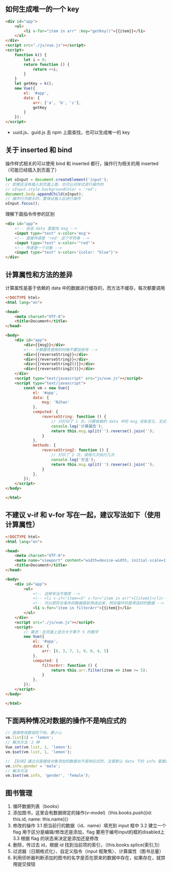 ## 如何生成唯一的一个 key

```html
<div id="app">
    <ul>
        <li v-for="item in arr" :key="getKey()">{{item}}</li>
    </ul>
</div>
<script src="./js/vue.js"></script>
<script>
    function k() {
        let i = 0;
        return function () {
            return ++i;
        }
    }
    let getKey = k();
    new Vue({
        el: '#app',
        data: {
            arr: ['a', 'b', 'c'],
            getKey
        }
    });
</script>
```

- uuid.js、guid.js 去 npm 上面查找，也可以生成唯一的 key

## 关于 inserted 和 bind

操作样式相关的可以使用 bind 和 inserted 都行，操作行为相关的用 inserted（可能已经插入到页面了）

```javascript
let oInput = document.createElement('input');
// 即便还没有插入到页面上面，也可以对样式进行操作的
// oInput.style.backgroundColor = 'red';
document.body.appendChild(oInput);
// 操作行为相关的，要保证插入后进行操作
oInput.focus();
```

理解下面指令传参的区别

```html
<div id="app">
    <!-- 会去 data 里面找 msg -->
    <input type="text" v-color='msg'>
    <!-- 直接传递是 'red' 这个字符串 -->
    <input type="text" v-color='"red"'>
    <!-- 传递是一个对象 -->
    <input type="text" v-color='{color: "blue"}'>
</div>
```

## 计算属性和方法的差异

计算属性是基于依赖的 data 中的数据进行缓存的，而方法不缓存，每次都要调用

```html
<!DOCTYPE html>
<html lang="en">

<head>
    <meta charset="UTF-8">
    <title>Document</title>
</head>

<body>
    <div id="app">
        <div>{{msg}}</div>
        <!-- 计算属性使用的时候不要加括号 -->
        <div>{{reverseString}}</div>
        <div>{{reverseString}}</div>
        <div>{{reverseString2()}}</div>
        <div>{{reverseString2()}}</div>
    </div>
    <script type="text/javascript" src="js/vue.js"></script>
    <script type="text/javascript">
        const vm = new Vue({
            el: '#app',
            data: {
                msg: 'Nihao'
            },
            computed: {
                reverseString: function () {
                    // 只打印了 1 次，只要依赖的 data 中的 msg 没有变化，无论使用多少次 reverseString，这里只会执行一次
                    console.log('计算属性');
                    return this.msg.split('').reverse().join('');
                }
            },
            methods: {
                reverseString2: function () {
                    // 打印了 2 次，调用几次执行几次
                    console.log('方法');
                    return this.msg.split('').reverse().join('');
                }
            },
        });
    </script>
</body>

</html>
```

## 不建议 v-if 和 v-for 写在一起，建议写法如下（使用计算属性）

```html
<!DOCTYPE html>
<html lang="en">

<head>
    <meta charset="UTF-8">
    <meta name="viewport" content="width=device-width, initial-scale=1.0">
    <title>Document</title>
</head>

<body>
    <div id="app">
        <ul>
            <!-- 这种写法不推荐 -->
            <!-- <li v-if="item>=5" v-for="item in arr">{{item}}</li> -->
            <!-- 可以把符合条件的数据提前筛选出来，然后循环的是筛选好的数据 -->
            <li v-for="item in filterArr">{{item}}</li>
        </ul>
    </div>
    <script src="./js/vue.js"></script>
    <script>
        // 需求：在页面上显示大于等于 5 的数字
        new Vue({
            el: '#app',
            data: {
                arr: [8, 3, 7, 1, 9, 0, 4, 5]
            },
            computed: {
                filterArr: function () {
                    return this.arr.filter(item => item >= 5);
                }
            },
        });
    </script>
</body>

</html>
```

## 下面两种情况对数据的操作不是响应式的

```javascript
// 直接修改数组的下标，要小心
vm.list[1] = 'lemon';
// 解决方法：2 种
Vue.set(vm.list, 1, 'lemon');
vm.$set(vm.list, 1, 'lemon');

// 【后续】通过点直接给对象添加的数据也不是响应式的，注意默认 data 下的 info 里面是没有 gender 这个数据的
vm.info.gender = 'male';
// 解决方法
vm.$set(vm.info, 'gender', 'female');
```

## 图书管理

1. 循环数据列表（books）
2. 添加图书，这里会有数据绑定的操作(v-model)（this.books.push({id: this.id, name: this.name})）
3. 修改的操作
    3.1 把当前行的数据（id、name）填充到 input 框中
    3.2 建立一个 flag 用于区分是编辑/修改还是添加，flag 要用于编号input的框的disabled上
    3.3 根据 flag 的状态来决定是添加还是修改
4. 删除，传过去 id，根据 id 找到当前项的索引，（this.books.splice(索引,1)）
5. 过滤器（日期格式化）、自定义指令（input 框聚焦）、计算属性（图书总量）
6. 利用侦听器判断添加的图书的名字是否在原来的数据中存在，如果存在，就禁用提交按钮